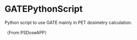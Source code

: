 # GATEPythonScript

Python script to use GATE mainly in PET dosimetry calculation.


（From PSDoseAPP）
